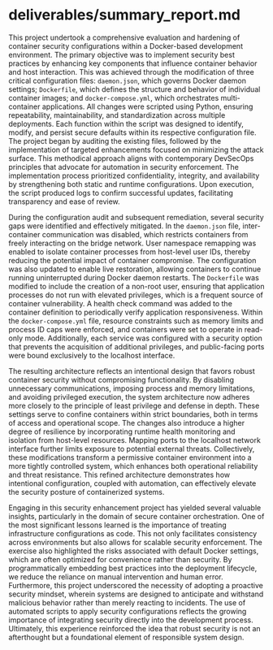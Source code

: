 
# deliverables/summary_report.md

This project undertook a comprehensive evaluation and hardening of container security configurations within a Docker-based development environment. The primary objective was to implement security best practices by enhancing key components that influence container behavior and host interaction. This was achieved through the modification of three critical configuration files: `daemon.json`, which governs Docker daemon settings; `Dockerfile`, which defines the structure and behavior of individual container images; and `docker-compose.yml`, which orchestrates multi-container applications. All changes were scripted using Python, ensuring repeatability, maintainability, and standardization across multiple deployments. Each function within the script was designed to identify, modify, and persist secure defaults within its respective configuration file. The project began by auditing the existing files, followed by the implementation of targeted enhancements focused on minimizing the attack surface. This methodical approach aligns with contemporary DevSecOps principles that advocate for automation in security enforcement. The implementation process prioritized confidentiality, integrity, and availability by strengthening both static and runtime configurations. Upon execution, the script produced logs to confirm successful updates, facilitating transparency and ease of review.

During the configuration audit and subsequent remediation, several security gaps were identified and effectively mitigated. In the `daemon.json` file, inter-container communication was disabled, which restricts containers from freely interacting on the bridge network. User namespace remapping was enabled to isolate container processes from host-level user IDs, thereby reducing the potential impact of container compromise. The configuration was also updated to enable live restoration, allowing containers to continue running uninterrupted during Docker daemon restarts. The `Dockerfile` was modified to include the creation of a non-root user, ensuring that application processes do not run with elevated privileges, which is a frequent source of container vulnerability. A health check command was added to the container definition to periodically verify application responsiveness. Within the `docker-compose.yml` file, resource constraints such as memory limits and process ID caps were enforced, and containers were set to operate in read-only mode. Additionally, each service was configured with a security option that prevents the acquisition of additional privileges, and public-facing ports were bound exclusively to the localhost interface.

The resulting architecture reflects an intentional design that favors robust container security without compromising functionality. By disabling unnecessary communications, imposing process and memory limitations, and avoiding privileged execution, the system architecture now adheres more closely to the principle of least privilege and defense in depth. These settings serve to confine containers within strict boundaries, both in terms of access and operational scope. The changes also introduce a higher degree of resilience by incorporating runtime health monitoring and isolation from host-level resources. Mapping ports to the localhost network interface further limits exposure to potential external threats. Collectively, these modifications transform a permissive container environment into a more tightly controlled system, which enhances both operational reliability and threat resistance. This refined architecture demonstrates how intentional configuration, coupled with automation, can effectively elevate the security posture of containerized systems.

Engaging in this security enhancement project has yielded several valuable insights, particularly in the domain of secure container orchestration. One of the most significant lessons learned is the importance of treating infrastructure configurations as code. This not only facilitates consistency across environments but also allows for scalable security enforcement. The exercise also highlighted the risks associated with default Docker settings, which are often optimized for convenience rather than security. By programmatically embedding best practices into the deployment lifecycle, we reduce the reliance on manual intervention and human error. Furthermore, this project underscored the necessity of adopting a proactive security mindset, wherein systems are designed to anticipate and withstand malicious behavior rather than merely reacting to incidents. The use of automated scripts to apply security configurations reflects the growing importance of integrating security directly into the development process. Ultimately, this experience reinforced the idea that robust security is not an afterthought but a foundational element of responsible system design.
